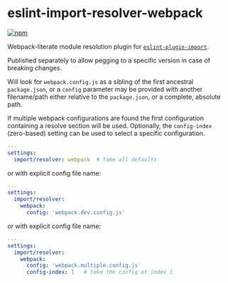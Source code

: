 # eslint-import-resolver-webpack

[![npm](https://img.shields.io/npm/v/eslint-import-resolver-webpack.svg)](https://www.npmjs.com/package/eslint-import-resolver-webpack)

Webpack-literate module resolution plugin for [`eslint-plugin-import`](https://www.npmjs.com/package/eslint-plugin-import).

Published separately to allow pegging to a specific version in case of breaking
changes.

Will look for `webpack.config.js` as a sibling of the first ancestral `package.json`,
or a `config` parameter may be provided with another filename/path either relative to the
`package.json`, or a complete, absolute path.

If multiple webpack configurations are found the first configuration containing a resolve section will be used. Optionally, the `config-index` (zero-based) setting can be used to select a specific configuration.

```yaml
---
settings:
  import/resolver: webpack  # take all defaults
```

or with explicit config file name:

```yaml
---
settings:
  import/resolver:
    webpack:
      config: 'webpack.dev.config.js'
```

or with explicit config file name:

```yaml
---
settings:
  import/resolver:
    webpack:
      config: 'webpack.multiple.config.js'
      config-index: 1   # take the config at index 1
```
